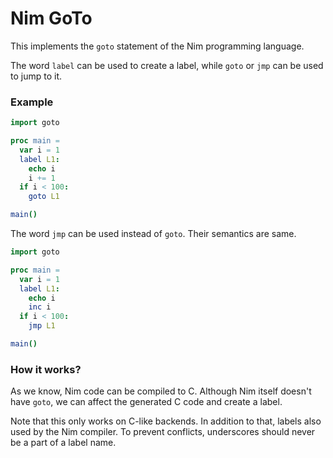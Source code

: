 # Nim GoTo

This implements the `goto` statement of the Nim programming language.

The word `label` can be used to create a label, while `goto` or `jmp` can be used to jump to it.

### Example

``` nim
import goto

proc main =
  var i = 1
  label L1:
    echo i
    i += 1
  if i < 100:
    goto L1

main()
```

The word `jmp` can be used instead of `goto`. Their semantics are same.

``` nim
import goto

proc main =
  var i = 1
  label L1:
    echo i
    inc i
  if i < 100:
    jmp L1

main()
```

### How it works?

As we know, Nim code can be compiled to C. Although Nim itself doesn't have `goto`, we can affect the generated C code and create a label.

Note that this only works on C-like backends. In addition to that, labels also used by the Nim compiler. To prevent conflicts, underscores should never be a part of a label name.
